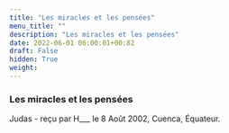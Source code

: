 ```yaml
---
title: "Les miracles et les pensées"
menu_title: ""
description: "Les miracles et les pensées"
date: 2022-06-01 06:00:01+00:82
draft: False
hidden: True
weight:
---
```

### Les miracles et les pensées

Judas - reçu par H___  le 8 Août 2002, Cuenca, Équateur.




